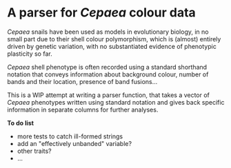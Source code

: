 # A parser for *Cepaea* colour data

*Cepaea* snails have been used as models in evolutionary biology, in no small part due to their shell colour polymorphism, which is (almost) entirely driven by genetic variation, with no substantiated evidence of phenotypic plasticity so far.  

*Cepaea* shell phenotype is often recorded using a standard shorthand notation that conveys information about background colour, number of bands and their location, presence of band fusions...  

This is a WIP attempt at writing a parser function, that takes a vector of *Cepaea* phenotypes written using standard notation and gives back specific information in separate columns for further analyses.

**To do list**

- more tests to catch ill-formed strings
- add an "effectively unbanded" variable?
- other traits?
- ...
